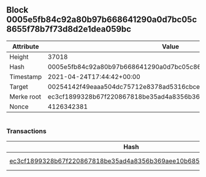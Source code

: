 ## Block 0005e5fb84c92a80b97b668641290a0d7bc05c8655f78b7f73d8d2e1dea059bc

Attribute | Value
--- | ---
Height | 37018
Hash | 0005e5fb84c92a80b97b668641290a0d7bc05c8655f78b7f73d8d2e1dea059bc
Timestamp | 2021-04-24T17:44:42+00:00
Target | 00254142f49eaaa504dc75712e8378ad5316cbcead634704b3734b6271167cc4
Merke root | ec3cf1899328b67f220867818be35ad4a8356b369aee10b685a85e647ed10bde
Nonce | 4126342381

```

```

### Transactions

Hash | Amount
--- | ---
[ec3cf1899328b67f220867818be35ad4a8356b369aee10b685a85e647ed10bde](ec3cf1899328b67f220867818be35ad4a8356b369aee10b685a85e647ed10bde.md) | 10.00000000 SKEPTI 
